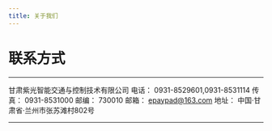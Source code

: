 ```yaml
---
title: 关于我们
---
```


# 联系方式
---
甘肃紫光智能交通与控制技术有限公司
电话：    0931-8529601,0931-8531114
传真：    0931-8531000
邮编：    730010
邮箱：    epaypad@163.com
地址：    中国·甘肃省·兰州市张苏滩村802号

---
